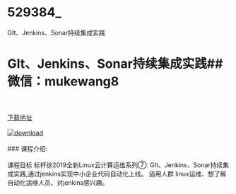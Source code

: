 # 529384_
GIt、Jenkins、Sonar持续集成实践
# GIt、Jenkins、Sonar持续集成实践## 微信：mukewang8
<br/></br>[下载地址](http://www.36tz.cn/article/529384 "下载地址")
<br/></br>[![download](http://36tz.cn/muke_img/2019_12_1-7-300x167.png "下载地址")](http://www.36tz.cn/article/529384 "下载地址")
<br/></br>### 课程介绍:<br/></br>课程目标
标杆徐2019全新Linux云计算运维系列⑦: GIt、Jenkins、Sonar持续集成实践,通过jenkins实现中小企业代码自动化上线。
适用人群
linux运维、想了解自动化运维人员、对jenkins感兴趣。


